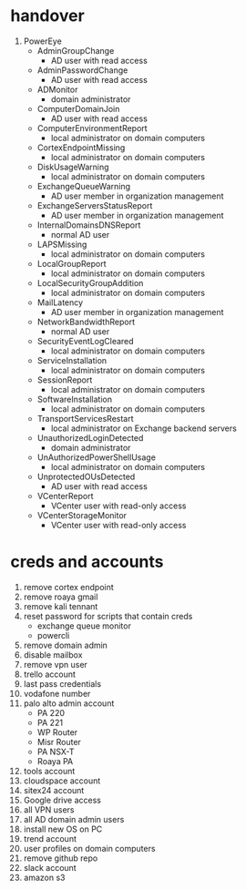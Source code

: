 # handover
1. PowerEye
	- AdminGroupChange
		- AD user with read access
	- AdminPasswordChange
		- AD user with read access
	- ADMonitor
		- domain administrator
	- ComputerDomainJoin
		- AD user with read access
	- ComputerEnvironmentReport
		- local administrator on domain computers
	- CortexEndpointMissing
		- local administrator on domain computers
	- DiskUsageWarning
		- local administrator on domain computers
	- ExchangeQueueWarning
		- AD user member in organization management
	- ExchangeServersStatusReport
		- AD user member in organization management
	- InternalDomainsDNSReport
		- normal AD user
	- LAPSMissing
		- local administrator on domain computers
	- LocalGroupReport
		- local administrator on domain computers
	- LocalSecurityGroupAddition
		- local administrator on domain computers
	- MailLatency
		- AD user member in organization management
	- NetworkBandwidthReport
		- normal AD user
	- SecurityEventLogCleared
		- local administrator on domain computers
	- ServiceInstallation
		- local administrator on domain computers
	- SessionReport
		- local administrator on domain computers
	- SoftwareInstallation
		- local administrator on domain computers
	- TransportServicesRestart
		- local administrator on Exchange backend servers
	- UnauthorizedLoginDetected
		- domain administrator
	- UnAuthorizedPowerShellUsage
		- local administrator on domain computers
	- UnprotectedOUsDetected
		- AD user with read access
	- VCenterReport
		- VCenter user with read-only access
	- VCenterStorageMonitor
		- VCenter user with read-only access

# creds and accounts
1. remove cortex endpoint
2. remove roaya gmail
3. remove kali tennant
4. reset password for scripts that contain creds
	- exchange queue monitor
	- powercli
5. remove domain admin
6. disable mailbox
7. remove vpn user
8. trello account
9. last pass credentials
10. vodafone number
11. palo alto admin account
	- PA 220
	- PA 221
	- WP Router
	- Misr Router
	- PA NSX-T
	- Roaya PA
12. tools account
13. cloudspace account
14. sitex24 account
15. Google drive access
16. all VPN users
17. all AD domain admin users
18. install new OS on PC
19. trend account
20. user profiles on domain computers
21. remove github repo
22. slack account
23. amazon s3
